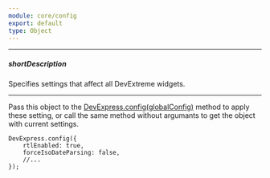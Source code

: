 ```yaml
---
module: core/config
export: default
type: Object
---
```

---
##### shortDescription
Specifies settings that affect all DevExtreme widgets.

---
Pass this object to the [DevExpress.config(globalConfig)](/Documentation/ApiReference/Common/utils/#configglobalConfig) method to apply these setting, or call the same method without argumants to get the object with current settings.

    DevExpress.config({
        rtlEnabled: true,
        forceIsoDateParsing: false,
        //...
    });